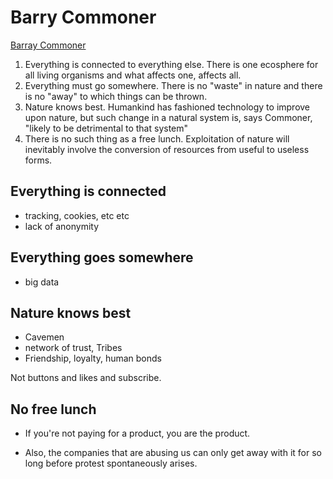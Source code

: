 # Barry Commoner

[Barray Commoner](https://en.wikipedia.org/wiki/Barry_Commoner#Works)



1. Everything is connected to everything else. There is one ecosphere for all
living organisms and what affects one, affects all.
2. Everything must go somewhere. There is no "waste" in nature and there is no
"away" to which things can be thrown.
3. Nature knows best. Humankind has fashioned technology to improve upon nature,
but such change in a natural system is, says Commoner, "likely to be detrimental
to that system"
4. There is no such thing as a free lunch. Exploitation of nature will
inevitably involve the conversion of resources from useful to useless forms.



## Everything is connected

* tracking, cookies, etc etc
* lack of anonymity

## Everything goes somewhere
* big data


## Nature knows best
* Cavemen
* network of trust, Tribes
* Friendship, loyalty, human bonds

Not buttons and likes and subscribe.


## No free lunch
* If you're not paying for a product, you are the product.

* Also, the companies that are abusing us can only get away with it
for so long before protest spontaneously arises.
